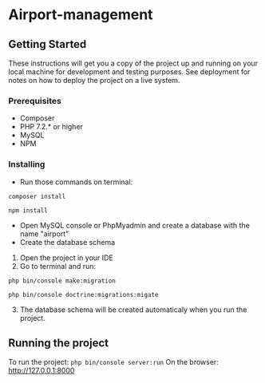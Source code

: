 # Airport-management
## Getting Started
These instructions will get you a copy of the project up and running on your local machine for development and testing purposes. See deployment for notes on how to deploy the project on a live system.

### Prerequisites
* Composer
* PHP 7.2.* or higher
* MySQL
* NPM
### Installing
* Run those commands on terminal:
```
composer install
```
```
npm install
```
* Open MySQL console or PhpMyadmin and create a database with the name "airport"
* Create the database schema
1. Open the project in your IDE
2. Go to terminal and run:
```
php bin/console make:migration
```
```
php bin/console doctrine:migrations:migate
```
3. The database schema will be created automaticaly when you run the project.
## Running the project
To run the project: 
``` php bin/console server:run ``` On the browser: http://127.0.0.1:8000
